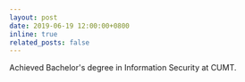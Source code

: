 ```yaml
---
layout: post
date: 2019-06-19 12:00:00+0800
inline: true
related_posts: false
---
```


Achieved Bachelor's degree in Information Security at CUMT.
